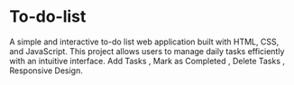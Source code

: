 # To-do-list
A simple and interactive to-do list web application built with HTML, CSS, and JavaScript. This project allows users to manage daily tasks efficiently with an intuitive interface. Add Tasks , Mark as Completed , Delete Tasks ,  Responsive Design.
